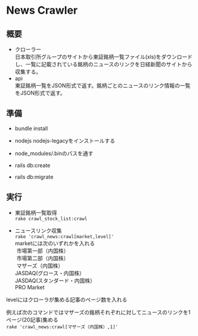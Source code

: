 # News Crawler
## 概要
- クローラー  
日本取引所グループのサイトから東証銘柄一覧ファイル(xls)をダウンロードし、一覧に記載されている銘柄のニュースのリンクを日経新聞のサイトから収集する。
- api  
東証銘柄一覧をJSON形式で返す。銘柄ごとのニュースのリンク情報の一覧をJSON形式で返す。

## 準備
- bundle install
- nodejs nodejs-legacyをインストールする
- node_modules/.binのパスを通す

- rails db:create
- rails db:migrate

## 実行
- 東証銘柄一覧取得  
`rake crawl_stock_list:crawl`

- ニュースリンク収集  
`rake 'crawl_news:crawl[market,level]'`  
marketには次のいずれかを入れる  
  市場第一部（内国株）  
  市場第二部（内国株）  
  マザーズ（内国株）  
  JASDAQ(グロース・内国株）  
  JASDAQ(スタンダード・内国株）  
  PRO Market  
  
levelにはクローラが集める記事のページ数を入れる  

例えば次のコマンドではマザーズの銘柄それぞれに対してニュースのリンクを1ページ(20記事)集める  
`rake 'crawl_news:crawl[マザーズ（内国株）,1]'`


